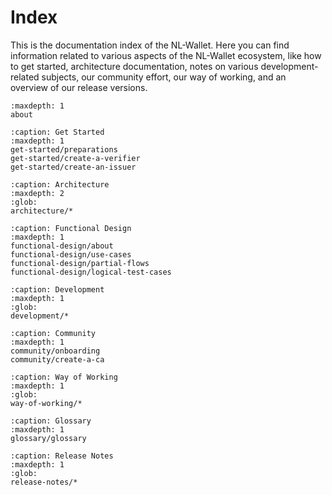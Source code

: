 # Index

This is the documentation index of the NL-Wallet. Here you can find information
related to various aspects of the NL-Wallet ecosystem, like how to get started,
architecture documentation, notes on various development-related subjects, our
community effort, our way of working, and an overview of our release versions.

```{toctree}
:maxdepth: 1
about
```

```{toctree}
:caption: Get Started
:maxdepth: 1
get-started/preparations
get-started/create-a-verifier
get-started/create-an-issuer
```

```{toctree}
:caption: Architecture
:maxdepth: 2
:glob:
architecture/*
```

```{toctree}
:caption: Functional Design
:maxdepth: 1
functional-design/about
functional-design/use-cases
functional-design/partial-flows
functional-design/logical-test-cases
```

```{toctree}
:caption: Development
:maxdepth: 1
:glob:
development/*
```

```{toctree}
:caption: Community
:maxdepth: 1
community/onboarding
community/create-a-ca
```

```{toctree}
:caption: Way of Working
:maxdepth: 1
:glob:
way-of-working/*
```

```{toctree}
:caption: Glossary
:maxdepth: 1
glossary/glossary
```

```{toctree}
:caption: Release Notes
:maxdepth: 1
:glob:
release-notes/*
```
